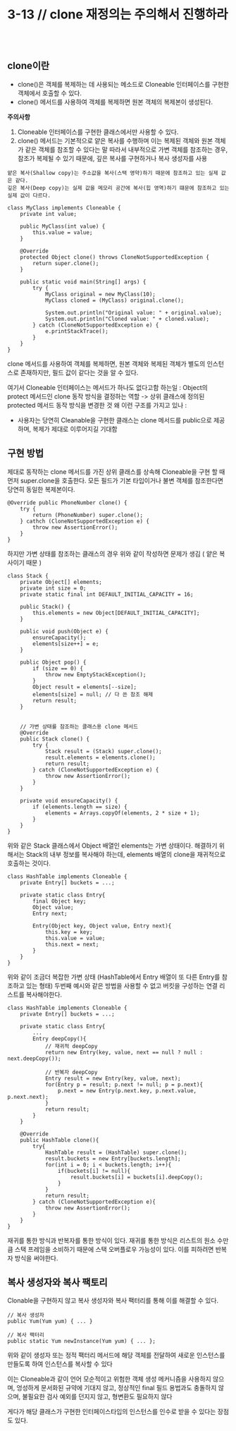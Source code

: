 # 3-13 // clone 재정의는 주의해서 진행하라

<br>
<br>

## clone이란

- clone()은 객체를 복제하는 데 사용되는 메소드로 Cloneable 인터페이스를 구현한 객체에서 호출할 수 있다.
- clone() 메서드를 사용하여 객체를 복제하면 원본 객체의 복제본이 생성된다.

**주의사항**
1. Cloneable 인터페이스를 구현한 클래스에서만 사용할 수 있다.
2. clone() 메서드는 기본적으로 얕은 복사를 수행하며 이는 복제된 객체와 원본 객체가 같은 객체를 참조할 수 있다는 말
따라서 내부적으로 가변 객체를 참조하는 경우, 참조가 복제될 수 있기 때문에, 깊은 복사를 구현하거나 복사 생성자를 사용

```
얕은 복사(Shallow copy)는 주소값을 복사(스택 영약)하기 때문에 참조하고 있는 실제 값은 같다.
깊은 복사(Deep copy)는 실제 값을 메모리 공간에 복사(힙 영역)하기 떄문에 참조하고 있는 실제 값이 다르다.
```

```
class MyClass implements Cloneable {
    private int value;

    public MyClass(int value) {
        this.value = value;
    }

    @Override
    protected Object clone() throws CloneNotSupportedException {
        return super.clone();
    }

    public static void main(String[] args) {
        try {
            MyClass original = new MyClass(10);
            MyClass cloned = (MyClass) original.clone();

            System.out.println("Original value: " + original.value);
            System.out.println("Cloned value: " + cloned.value);
        } catch (CloneNotSupportedException e) {
            e.printStackTrace();
        }
    }
}
```
clone 메서드를 사용하여 객체를 복제하면, 원본 객체와 복제된 객체가 별도의 인스턴스로 존재하지만, 필드 값이 같다는 것을 알 수 있다.

여기서 Cloneable 인터페이스는 메서드가 하나도 없다고함
하는일 : Object의 protect 메서드인 clone 동작 방식을 결정하는 역할 -> 상위 클래스에 정의된 protected 메서드 동작 방식을 변경한 것
왜 이런 구조를 가지고 있나 : 
- 사용자는 당연히 Cleanable을 구현한 클래스는 clone 메서드를 public으로 제공하며, 복제가 제대로 이루어지길 기대함


## 구현 방법
제대로 동작하는 clone 메서드를 가진 상위 클래스를 상속해 Cloneable을 구현 할 때 먼저 super.clone을 호출한다.
모든 필드가 기본 타입이거나 불변 객체를 참조한다면 당연히 동일한 복제본이다.

```
@Override public PhoneNumber clone() {
	try {
		return (PhoneNumber) super.clone();
	} cathch (CloneNotSupportedException e) {
		throw new AssertionError(); 
	}
}
```


하지만 가변 상태를 참조하는 클래스의 경우 위와 같이 작성하면 문제가 생김 ( 얕은 복사이기 때문 )

```
class Stack {
	private Object[] elements;
	private int size = 0;
	private static final int DEFAULT_INITIAL_CAPACITY = 16;

	public Stack() {
		this.elements = new Object[DEFAULT_INITIAL_CAPACITY];
	}

	public void push(Object e) {
		ensureCapacity();
		elements[size++] = e;
	}

	public Object pop() {
		if (size == 0) {
			throw new EmptyStackException();
		}
		Object result = elements[--size];
		elements[size] = null; // 다 쓴 참조 해제
		return result;
	}
    
   
	// 가변 상태를 참조하는 클래스용 clone 메서드
	@Override
	public Stack clone() {
		try {
			Stack result = (Stack) super.clone();
			result.elements = elements.clone();
			return result;
		} catch (CloneNotSupportedException e) {
			throw new AssertionError();
		}
	}

	private void ensureCapacity() {
		if (elements.length == size) {
			elements = Arrays.copyOf(elements, 2 * size + 1);
		}
	}
}
```

위와 같은 Stack 클래스에서 Object 배열인 elements는 가변 상태이다.
해결하기 위해서는 Stack의 내부 정보를 복사해야 하는데, elements 배열의 clone을 재귀적으로 호출하는 것이다.

```
class HashTable implements Cloneable {
	private Entry[] buckets = ...;

	private static class Entry{
		final Object key;
		Object value;
		Entry next;

		Entry(Object key, Object value, Entry next){
			this.key = key;
			this.value = value;
			this.next = next;
		}
	}
}
```
위와 같이 조금더 복잡한 가변 상태 (HashTable에서 Entry 배열이 또 다른 Entry를 참조하고 있는 형태)
두번째 예시와 같은 방법을 사용할 수 없고 버킷을 구성하는 연결 리스트를 복사해야한다.

```
class HashTable implements Cloneable {
	private Entry[] buckets = ...;

	private static class Entry{
		...
		Entry deepCopy(){
			// 재귀적 deepCopy
			return new Entry(key, value, next == null ? null : next.deepCopy());
			
			// 반복자 deepCopy
			Entry result = new Entry(key, value, next);
            for(Entry p = result; p.next != null; p = p.next){
				p.next = new Entry(p.next.key, p.next.value, p.next.next);
			}
            return result;
		}
	}

	@Override
	public HashTable clone(){
		try{
			HashTable result = (HashTable) super.clone();
			result.buckets = new Entry[buckets.length];
			for(int i = 0; i < buckets.length; i++){
				if(buckets[i] != null){
					result.buckets[i] = buckets[i].deepCopy();
				}
			}
			return result;
		} catch (CloneNotSupportedException e){
			throw new AssertionError();
		}
	}
}
```

재귀를 통한 방식과 반복자를 통한 방식이 있다.
재귀를 통한 방식은 리스트의 원소 수만큼 스택 프레임을 소비하기 때문에 스택 오버플로우 가능성이 있다.
이를 피하려면 반복자 방식을 써야한다.

## 복사 생성자와 복사 팩토리
Clonable을 구현하지 않고 복사 생성자와 복사 팩터리를 통해 이를 해결할 수 있다.
```
// 복사 생성자
public Yum(Yum yum) { ... }

// 복사 팩터리
public static Yum newInstance(Yum yum) { ... };
```

위와 같이 생성자 또는 정적 팩터리 메서드에 해당 객체를 전달하여 새로운 인스턴스를 만들도록 하여 인스턴스를 복사할 수 있다

 

이는 Cloneable과 같이
언어 모순적이고 위험한 객체 생성 메커니즘을 사용하지 않으며,
엉성하게 문서화된 규약에 기대지 않고,
정상적인 final 필드 용법과도 충돌하지 않으며,
불필요한 검사 예외를 던지지 않고,
형변환도 필요하지 않다

게다가 해당 클래스가 구현한 인터페이스타입의 인스턴스를 인수로 받을 수 있다는 장점도 있다.